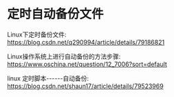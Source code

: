# 定时自动备份文件  
 
Linux下定时备份文件: https://blog.csdn.net/q290994/article/details/79186821   

Linux操作系统上进行自动备份的方法步骤: https://www.oschina.net/question/12_7006?sort=default  

linux 定时脚本------自动备份: https://blog.csdn.net/shaun17/article/details/79523969  
